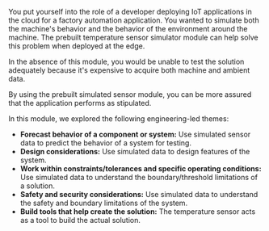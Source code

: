 You put yourself into the role of a developer deploying IoT applications in the cloud for a factory automation application.
You wanted to simulate both the machine's behavior and the behavior of the environment around the machine. The prebuilt temperature sensor simulator module can help solve this problem when deployed at the edge.

In the absence of this module, you would be unable to test the solution adequately because it's expensive to acquire both machine and ambient data.

By using the prebuilt simulated sensor module, you can be more assured that the application performs as stipulated.

In this module, we explored the following engineering-led themes:  

* **Forecast behavior of a component or system:** Use simulated sensor data to predict the behavior of a system for testing.
* **Design considerations:** Use simulated data to design features of the system.
* **Work within constraints/tolerances and specific operating conditions:** Use simulated data to understand the boundary/threshold limitations of a solution.
* **Safety and security considerations:** Use simulated data to understand the safety and boundary limitations of the system.
* **Build tools that help create the solution:** The temperature sensor acts as a tool to build the actual solution.
